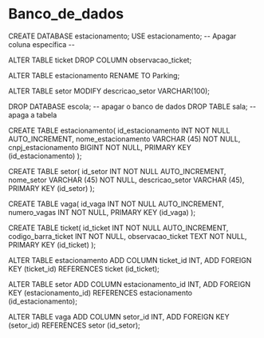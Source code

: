# Banco_de_dados

CREATE DATABASE estacionamento;
USE estacionamento;
-- Apagar coluna específica --


ALTER TABLE ticket
DROP COLUMN observacao_ticket;

ALTER TABLE estacionamento
RENAME TO Parking;

ALTER TABLE setor
MODIFY descricao_setor VARCHAR(100);



DROP DATABASE escola; -- apagar o banco de dados
DROP TABLE sala; -- apaga a tabela

CREATE TABLE estacionamento(
id_estacionamento INT NOT NULL AUTO_INCREMENT,
nome_estacionamento VARCHAR (45) NOT NULL,
cnpj_estacionamento BIGINT NOT NULL,
PRIMARY KEY (id_estacionamento)
);

CREATE TABLE setor(
id_setor INT NOT NULL AUTO_INCREMENT,
nome_setor VARCHAR (45) NOT NULL,
descricao_setor VARCHAR (45),
PRIMARY KEY (id_setor)
);

CREATE TABLE vaga(
id_vaga INT NOT NULL AUTO_INCREMENT,
numero_vagas INT NOT NULL,
PRIMARY KEY (id_vaga)
);

CREATE TABLE ticket(
id_ticket INT NOT NULL AUTO_INCREMENT,
codigo_barra_ticket INT NOT NULL,
observacao_ticket TEXT NOT NULL,
PRIMARY KEY (id_ticket)
);

ALTER TABLE estacionamento
ADD COLUMN ticket_id INT,
ADD FOREIGN KEY (ticket_id)
REFERENCES ticket (id_ticket);

ALTER TABLE setor
ADD COLUMN estacionamento_id INT,
ADD FOREIGN KEY (estacionamento_id)
REFERENCES estacionamento (id_estacionamento);

ALTER TABLE vaga
ADD COLUMN setor_id INT,
ADD FOREIGN KEY (setor_id)
REFERENCES setor (id_setor);
